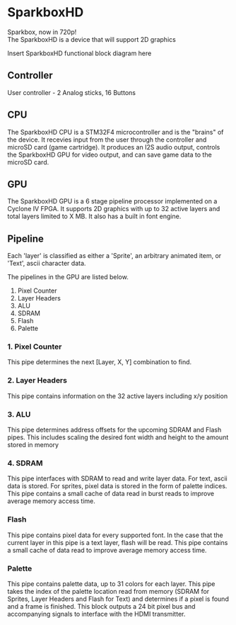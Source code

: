 # SparkboxHD
Sparkbox, now in 720p!  
The SparkboxHD is a device that will support 2D graphics
                      
Insert SparkboxHD functional block diagram here

## Controller
User controller - 2 Analog sticks, 16 Buttons 

## CPU
The SparkboxHD CPU is a STM32F4 microcontroller and is the "brains" of the device. It recevies input from the user through the controller and microSD card (game cartridge). It produces an I2S audio output, controls the SparkboxHD GPU for video output, and can save game data to the microSD card.

## GPU
The SparkboxHD GPU is a 6 stage pipeline processor implemented on a Cyclone IV FPGA. It supports 2D graphics with up to 32 active layers and total layers limited to X MB. It also has a built in font engine.

## Pipeline
Each 'layer' is classified as either a 'Sprite', an arbitrary animated item, or 'Text', ascii character data. 

The pipelines in the GPU are listed below.  
1. Pixel Counter
2. Layer Headers
3. ALU
4. SDRAM
5. Flash
6. Palette

### 1. Pixel Counter
This pipe determines the next [Layer, X, Y] combination to find.

### 2. Layer Headers
This pipe contains information on the 32 active layers including x/y position

### 3. ALU
This pipe determines address offsets for the upcoming SDRAM and Flash pipes. This includes scaling the desired font width and height to the amount stored in memory

### 4. SDRAM
This pipe interfaces with SDRAM to read and write layer data. For text, ascii data is stored. For sprites, pixel data is stored in the form of palette indices. This pipe contains a small cache of data read in burst reads to improve average memory access time.

### Flash
This pipe contains pixel data for every supported font. In the case that the current layer in this pipe is a text layer, flash will be read. This pipe contains a small cache of data read to improve average memory access time.

### Palette
This pipe contains palette data, up to 31 colors for each layer. This pipe takes the index of the palette location read from memory (SDRAM for Sprites, Layer Headers and Flash for Text) and determines if a pixel is found and a frame is finished. This block outputs a 24 bit pixel bus and accompanying signals to interface with the HDMI transmitter.
